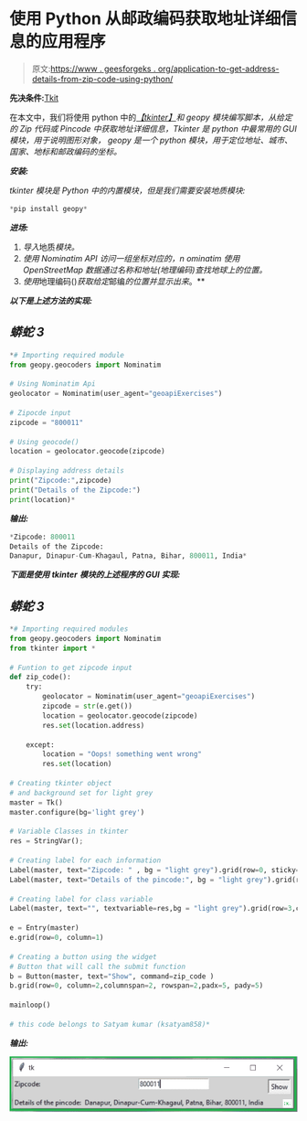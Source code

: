 # 使用 Python 从邮政编码获取地址详细信息的应用程序

> 原文:[https://www . geesforgeks . org/application-to-get-address-details-from-zip-code-using-python/](https://www.geeksforgeeks.org/application-to-get-address-details-from-zip-code-using-python/)

**先决条件:**[Tkit](https://www.geeksforgeeks.org/python-gui-tkinter/)

在本文中，我们将使用 python 中的[*【tkinter】*](https://www.geeksforgeeks.org/python-gui-tkinter/)*和 *geopy* 模块编写脚本，从给定的 Zip 代码或 Pincode 中获取地址详细信息，Tkinter 是 python 中最常用的 GUI 模块，用于说明图形对象， *geopy* 是一个 python 模块，用于定位地址、城市、国家、地标和邮政编码的坐标。*

***安装:***

**tkinter* 模块是 Python 中的内置模块，但是我们需要安装*地质*模块:*

```py
*pip install geopy* 
```

***进场:***

1.  *导入*地质*模块。*
2.  *使用 *Nominatim* API 访问一组坐标对应的，n *ominatim* 使用 OpenStreetMap 数据通过名称和地址(地理编码)查找地球上的位置。*
3.  *使用*地理编码()*获取给定*邮编*的位置并显示出来*。**

***以下是上述方法的实现:***

## *蟒蛇 3*

```py
*# Importing required module
from geopy.geocoders import Nominatim

# Using Nominatim Api
geolocator = Nominatim(user_agent="geoapiExercises")

# Zipocde input
zipcode = "800011"

# Using geocode()
location = geolocator.geocode(zipcode)

# Displaying address details
print("Zipcode:",zipcode)
print("Details of the Zipcode:")
print(location)*
```

***输出:***

```py
*Zipcode: 800011
Details of the Zipcode:
Danapur, Dinapur-Cum-Khagaul, Patna, Bihar, 800011, India* 
```

***下面是使用** ***tkinter*** **模块的上述程序的 GUI 实现:***

## *蟒蛇 3*

```py
*# Importing required modules
from geopy.geocoders import Nominatim
from tkinter import *

# Funtion to get zipcode input
def zip_code():
    try:        
        geolocator = Nominatim(user_agent="geoapiExercises")
        zipcode = str(e.get())
        location = geolocator.geocode(zipcode)
        res.set(location.address)

    except:
        location = "Oops! something went wrong"
        res.set(location)

# Creating tkinter object
# and background set for light grey
master = Tk()
master.configure(bg='light grey')

# Variable Classes in tkinter
res = StringVar();

# Creating label for each information 
Label(master, text="Zipcode: " , bg = "light grey").grid(row=0, sticky=W)
Label(master, text="Details of the pincode:", bg = "light grey").grid(row=3, sticky=W)

# Creating label for class variable
Label(master, text="", textvariable=res,bg = "light grey").grid(row=3,column=1, sticky=W)

e = Entry(master)
e.grid(row=0, column=1)

# Creating a button using the widget  
# Button that will call the submit function 
b = Button(master, text="Show", command=zip_code )
b.grid(row=0, column=2,columnspan=2, rowspan=2,padx=5, pady=5)

mainloop()

# this code belongs to Satyam kumar (ksatyam858)*
```

***输出:***

*![](img/9d0076b59830eac98f7e41c86836a4b9.png)*